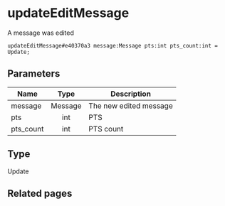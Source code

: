 # updateEditMessage
A message was edited

```
updateEditMessage#e40370a3 message:Message pts:int pts_count:int = Update;
```

## Parameters
| Name | Type | Description |
| ---- | :----: | ----------- |
| message | Message | The new edited message |
| pts | int | PTS |
| pts_count | int | PTS count |


## Type
Update

## Related pages
